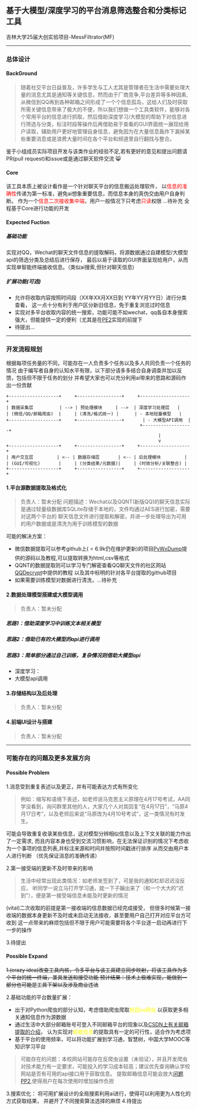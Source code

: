 ## 基于大模型/深度学习的平台消息筛选整合和分类标记工具
吉林大学25届大创实验项目-MessFiltrator(MF)
***
### 总体设计
#### BackGround
>随着社交平台日益普及，许多学生与工人尤其是管理者在生活中需要处理大量的消息尤其是通知等关键信息，然而由于厂商竞争,平台差异等多种因素,从微信到QQ再到各种邮箱之间形成了一个个信息孤岛，这给人们及时获取所需关键信息带来了极大的不便，所以我们想做一个工具类软件，能够对各个常用平台的信息进行抓取，然后借助深度学习/大模型的帮助下对信息进行筛选与分类，标注时段等操作后再借助易于查看的GUI界面统一展现给用户读取，辅助用户更好地管理自身信息，避免因为在大量信息轰炸下漏掉某些重要消息或是浪费大量时间在各个平台和频道里自行翻找与整合。

鉴于小组成员实际项目开发与该类作业的经验不足,若有更好的意见和提出问题请PR(pull request)和issue或是通过聊天软件交流 :smile_cat:
#### Core
该工具本质上被设计看作是一个针对聊天平台的信息搬运处理软件，
以<font color = red>信息的准确性</font>传递为第一标准，避免ai想象重要信息，而信息本身的真伪交由用户自身判断。
作为一个<font color = red>信息二次接收集中端</font>，用户一般情况下只考虑<font color = red>只读</font>权限
...待补充
全程基于Core进行功能的开发

#### Expected Fuction
##### 基础功能
实现对QQ，Wechat的聊天文件信息的提取解码，将源数据通过自建模型/大模型api的筛选分类及总结后进行保存，
最后以易于读取的GUI界面呈现给用户，从而实现单智能终端接收信息。（类似ai搜索,但针对聊天信息)
##### 扩展功能(可选)
* 允许将收取内容按照时间段（XX年XX月XX日到 YY年YY月YY日）进行分类查看，
这一点十分有利于用户区分新旧信息，免于重复浏览过时信息
* 实现对多平台收取内容的统一搜索，功能可能不如wechat，qq各自本身搜索强大，但能提供一定的便利（尤其是在[PE2](#pe2)实现的前提下
* 待提出...

***
### 开发流程规划
根据每项任务量的不同，可能存在一人负责多个任务以及多人共同负责一个任务的情况
由于编写者自身的认知水平有限，以下部分请多多结合自身调查并加以反馈，包括但不限于任务的划分
并希望大家也可以充分利用ai带来的思路和源码作出一份贡献
    
    +-------------------+     +-----------------+     +-------------------+
    | 数据采集层          | --> | 预处理模块     | -->  | 深度学习处理层   |
    | (微信/QQ/邮箱爬虫)  |     | (清洗/格式统一) |      | - 本地轻量模型   |
    +-------------------+     +-----------------+       | - 大模型API调用  |
                                                       +-------------------+
                                                              |
                                                              v
    +-------------------+     +-----------------+     +-------------------+
    | 用户交互层         | <-- | 数据存储层       | <-- | 后处理模块         |
    | (GUI/可视化)       |     | (分类结果/元数据)|     | (时效分析/关联整合) |
    +-------------------+     +-----------------+     +-------------------+

#### 1.平台源数据提取及格式化
>负责人：暂未分配
问题描述：Wechat以及QQNT(新版QQ)的聊天信息实际是通过轻量级数据库SQLite存储于本地的，文件均通过AES进行加密，需要对这两个平台的
聊天信息文件进行提取和解密，并进一步处理导出为可用的用户数据或是清洗为用于训练模型的数据

可能的解决方案：
* 微信数据提取可以参考github上( :star: 6.9k仍在维护更新)的项目[PyWxDump](https://github.com/xaoyaoo/PyWxDump)提供的源码以及教程,可以提取转换为html,csv等格式
* QQNT的数据提取则可以学习专门解密查看QQ聊天文件的社区网站[QQDecrypt](https://qq.sbcnm.top/)中提供的教程
以及其中标明的针对各平台提取的github项目
* 如果需要训练模型对数据进行清洗，...待补充

#### 2.数据处理模型搭建或大模型调用
>负责人：暂未分配
##### 思路1：借助深度学习中训练文本相关模型
##### 思路2：借助已有的大模型的api进行调用
##### 思路3：简单部分通过自己训练，复杂情况则借助大模型api
* 深度学习：
* 大模型api调用
#### 3.存储结构以及后处理
>负责人：暂未分配

#### 4.前端UI设计与搭建
>负责人：暂未分配





***
### 可能存在的问题及更多发展方向

#### Possible Problem

1.消息受到重复表述以及更正，并有可能表达方式有所变化
>例如：缩写和语境下表述，如老师说马克思主义原理在4月17号考试，AA同学没看到，询问群里其他的人，大家几个人对其回复“在4月17日”，“马原4月17日考”，以及老师后来说“马原改为4月10号考试”，这一类情况有时发生。

可能会导致重复收录某些信息，这对模型分辨相似信息以及上下文关联的能力作出了一定需求,
    而且内容本身也受到交流习惯影响，在无法保证识别的情况下考虑收为一个事项的信息列表,并标注来源和时间并按照时间戳进行排序
    从而交由用户本人进行判断 （优先保证消息的准确传递）

2.<a id = "p2"></a>第一接受端的更新不及时带来的影响
>生活中经常出现此类情况：如老师发签到了，可是我的通知栏却迟迟没反应，
听同学一说立马打开学习通，就一下子蹦出来了（和一个大大的“迟到”），便是第一接受端信息未能及时更新的情况

(vital)二次收取的前提是第一接收端的信息数据已经完成接受，
    但很多时候第一接收端的数据本身更新不及时或未启动无法接收，甚至要用户自己打开对应平台方可收到
    这一点带来的麻烦包括但不限于用户可能需要将各个平台逐一启动再进行下一步的操作

3.待提出

#### Possible Expand
~~1.(crazy idea)改变工具内核，令多平台与该工具建立同步映射，将该工具作为多个平台的统一终端，兼具发送和接受功能
    预计结果：技术上极难实现，能做到一部分也可能是工具下架以及涉及商业违法~~<br>

2.基础功能的平台数量扩展：<a id="pe2"></a>
* 出于对Python爬虫的部分认知，考虑借助爬虫爬取<font color = yellow>校园oa网站 </font> 以获取更多相关通知信息作为源数据
* 通过生活中大部分邮箱账号可登入不同邮箱平台的现象以及[CSDN上有关邮箱提取的介绍](https://blog.csdn.net/weixin_35757704/article/details/132623569)，
认为实现对<font color = yellow>邮箱信息</font>的提取具有一定的可行性，适合作为考虑项
* 基于平台的使用频率，可以将功能扩展到学习通，智慧树，中国大学MOOC等知识学习平台
    
> 可能存在的问题：本校网站可能存在反爬虫设置（未验证），并且开发爬虫对技术能力有一定要求，可能投入的学习成本较高；建议优先查询确认学校网站是否有可用的api接口用于获取信息。
        提取邮箱信息可能会放大[问题PP2](#p2),使得用户在每次使用时增加操作负担

3.搜索优化：
    将可用扩展设计的全局搜索利用ai进行，使得可以利用更为人性化的方式获取结果，
    并避开了不同搜索算法选择的麻烦
4.待提出
